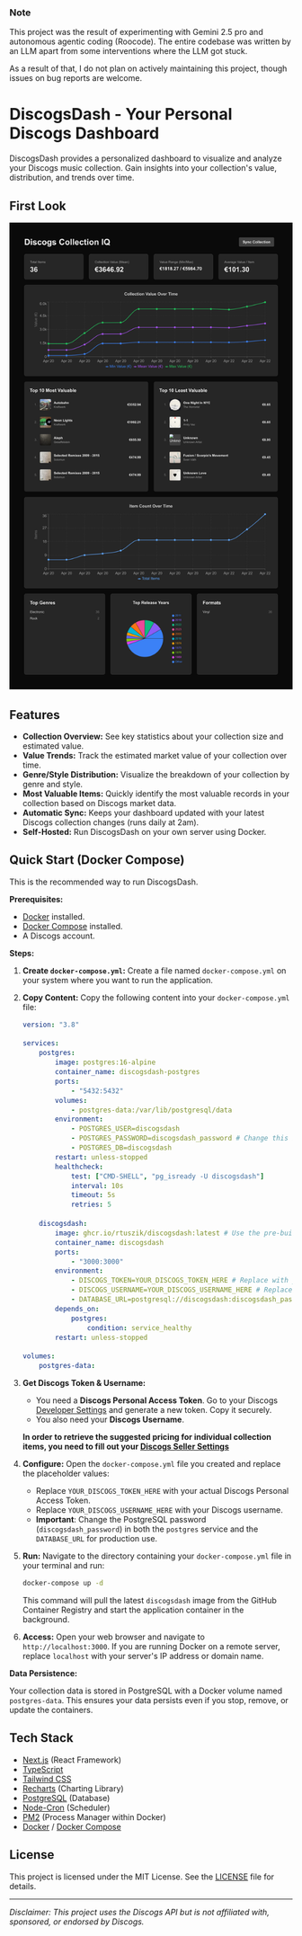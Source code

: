 ### Note

This project was the result of experimenting with Gemini 2.5 pro and autonomous agentic coding (Roocode).
The entire codebase was written by an LLM apart from some interventions where the LLM got stuck.

As a result of that, I do not plan on actively maintaining this project, though issues on bug reports are welcome.

# DiscogsDash - Your Personal Discogs Dashboard

DiscogsDash provides a personalized dashboard to visualize and analyze your Discogs music collection. Gain insights into your collection's value, distribution, and trends over time.

## First Look

![](screenshots/DiscogsDash_Mockup.png)

## Features

-   **Collection Overview:** See key statistics about your collection size and estimated value.
-   **Value Trends:** Track the estimated market value of your collection over time.
-   **Genre/Style Distribution:** Visualize the breakdown of your collection by genre and style.
-   **Most Valuable Items:** Quickly identify the most valuable records in your collection based on Discogs market data.
-   **Automatic Sync:** Keeps your dashboard updated with your latest Discogs collection changes (runs daily at 2am).
-   **Self-Hosted:** Run DiscogsDash on your own server using Docker.

## Quick Start (Docker Compose)

This is the recommended way to run DiscogsDash.

**Prerequisites:**

-   [Docker](https://docs.docker.com/get-docker/) installed.
-   [Docker Compose](https://docs.docker.com/compose/install/) installed.
-   A Discogs account.

**Steps:**

1.  **Create `docker-compose.yml`:**
    Create a file named `docker-compose.yml` on your system where you want to run the application.

2.  **Copy Content:**
    Copy the following content into your `docker-compose.yml` file:

    ```yaml
    version: "3.8"

    services:
        postgres:
            image: postgres:16-alpine
            container_name: discogsdash-postgres
            ports:
                - "5432:5432"
            volumes:
                - postgres-data:/var/lib/postgresql/data
            environment:
                - POSTGRES_USER=discogsdash
                - POSTGRES_PASSWORD=discogsdash_password # Change this in production!
                - POSTGRES_DB=discogsdash
            restart: unless-stopped
            healthcheck:
                test: ["CMD-SHELL", "pg_isready -U discogsdash"]
                interval: 10s
                timeout: 5s
                retries: 5

        discogsdash:
            image: ghcr.io/rtuszik/discogsdash:latest # Use the pre-built image
            container_name: discogsdash
            ports:
                - "3000:3000"
            environment:
                - DISCOGS_TOKEN=YOUR_DISCOGS_TOKEN_HERE # Replace with your actual token
                - DISCOGS_USERNAME=YOUR_DISCOGS_USERNAME_HERE # Replace with your Discogs username
                - DATABASE_URL=postgresql://discogsdash:discogsdash_password@postgres:5432/discogsdash
            depends_on:
                postgres:
                    condition: service_healthy
            restart: unless-stopped

    volumes:
        postgres-data:
    ```

3.  **Get Discogs Token & Username:**

    -   You need a **Discogs Personal Access Token**. Go to your Discogs [Developer Settings](https://www.discogs.com/settings/developers) and generate a new token. Copy it securely.
    -   You also need your **Discogs Username**.

    **In order to retrieve the suggested pricing for individual collection items, you need to fill out your [Discogs Seller Settings](https://www.discogs.com/settings/seller/)**

4.  **Configure:**
    Open the `docker-compose.yml` file you created and replace the placeholder values:

    -   Replace `YOUR_DISCOGS_TOKEN_HERE` with your actual Discogs Personal Access Token.
    -   Replace `YOUR_DISCOGS_USERNAME_HERE` with your Discogs username.
    -   **Important**: Change the PostgreSQL password (`discogsdash_password`) in both the `postgres` service and the `DATABASE_URL` for production use.

5.  **Run:**
    Navigate to the directory containing your `docker-compose.yml` file in your terminal and run:

    ```bash
    docker-compose up -d
    ```

    This command will pull the latest `discogsdash` image from the GitHub Container Registry and start the application container in the background.

6.  **Access:**
    Open your web browser and navigate to `http://localhost:3000`. If you are running Docker on a remote server, replace `localhost` with your server's IP address or domain name.

**Data Persistence:**

Your collection data is stored in PostgreSQL with a Docker volume named `postgres-data`. This ensures your data persists even if you stop, remove, or update the containers.

## Tech Stack

-   [Next.js](https://nextjs.org/) (React Framework)
-   [TypeScript](https://www.typescriptlang.org/)
-   [Tailwind CSS](https://tailwindcss.com/)
-   [Recharts](https://recharts.org/) (Charting Library)
-   [PostgreSQL](https://www.postgresql.org/) (Database)
-   [Node-Cron](https://github.com/node-cron/node-cron) (Scheduler)
-   [PM2](https://github.com/Unitech/pm2) (Process Manager within Docker)
-   [Docker](https://www.docker.com/) / [Docker Compose](https://docs.docker.com/compose/)

## License

This project is licensed under the MIT License. See the [LICENSE](LICENSE) file for details.

---

_Disclaimer: This project uses the Discogs API but is not affiliated with, sponsored, or endorsed by Discogs._
